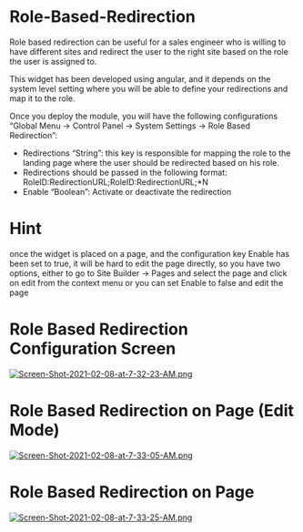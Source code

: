 # Role-Based-Redirection

Role based redirection can be useful for a sales engineer who is willing to have different sites and redirect the user to the right site based on the role the user is assigned to.

This widget has been developed using angular, and it depends on the system level setting where you will be able to define your redirections and map it to the role.

Once you deploy the module, you will have the following configurations “Global Menu -> Control Panel -> System Settings -> Role Based Redirection”:
- Redirections “String”: this key is responsible for mapping the role to the landing page where the user should be redirected based on his role.
- Redirections should be passed in the following format:
RoleID:RedirectionURL;RoleID:RedirectionURL;*N
- Enable “Boolean”: Activate or deactivate the redirection

# Hint 
once the widget is placed on a page, and the configuration key Enable has been set to  true, it will be hard to edit the page directly, so you have two options, either to go to Site Builder -> Pages and select the page and click on edit from the context menu or you can set Enable to false and edit the page

# Role Based Redirection Configuration Screen
[![Screen-Shot-2021-02-08-at-7-32-23-AM.png](https://i.postimg.cc/xjKSV9FL/Screen-Shot-2021-02-08-at-7-32-23-AM.png)](https://postimg.cc/c64zQGWJ)

# Role Based Redirection on Page (Edit Mode)
[![Screen-Shot-2021-02-08-at-7-33-05-AM.png](https://i.postimg.cc/pLcwJrpM/Screen-Shot-2021-02-08-at-7-33-05-AM.png)](https://postimg.cc/68Rb99rM)

# Role Based Redirection on Page
[![Screen-Shot-2021-02-08-at-7-33-25-AM.png](https://i.postimg.cc/wvLnzkF9/Screen-Shot-2021-02-08-at-7-33-25-AM.png)](https://postimg.cc/G83XJGZf)
